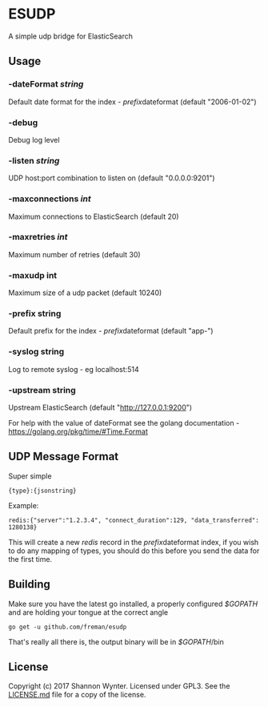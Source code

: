 # ESUDP

A simple udp bridge for ElasticSearch

## Usage

### -dateFormat _string_
  Default date format for the index - $prefix$dateformat (default "2006-01-02")
        
### -debug
  Debug log level
        
### -listen _string_
  UDP host:port combination to listen on (default "0.0.0.0:9201")
        
###  -maxconnections _int_
  Maximum connections to ElasticSearch (default 20)
        
###  -maxretries _int_
  Maximum number of retries (default 30)
        
###  -maxudp int
  Maximum size of a udp packet (default 10240)
        
###  -prefix string
  Default prefix for the index - $prefix$dateformat (default "app-")
        
###  -syslog string
  Log to remote syslog - eg localhost:514
        
###  -upstream string
  Upstream ElasticSearch (default "http://127.0.0.1:9200")

For help with the value of dateFormat see the golang documentation - https://golang.org/pkg/time/#Time.Format

## UDP Message Format

Super simple

```
{type}:{jsonstring}
```

Example:

```
redis:{"server":"1.2.3.4", "connect_duration":129, "data_transferred": 1280138}
```

This will create a new _redis_ record in the $prefix$dateformat index, if you wish to do any mapping of types, you should do this before you send the data for the first time.

## Building

Make sure you have the latest go installed, a properly configured _$GOPATH_ and are holding your tongue at the correct angle

```
go get -u github.com/freman/esudp
```

That's really all there is, the output binary will be in _$GOPATH_/bin

## License

Copyright (c) 2017 Shannon Wynter. Licensed under GPL3. See the [LICENSE.md](LICENSE.md) file for a copy of the license.